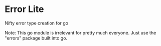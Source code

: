 # Error Lite
Nifty error type creation for go

Note: This go module is irrelevant for pretty much everyone. Just use the "errors" package built into go.
